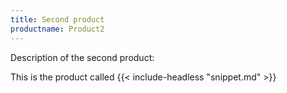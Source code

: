 ```yaml
---
title: Second product
productname: Product2
---
```

Description of the second product:

This is the product called {{< include-headless "snippet.md"  >}}